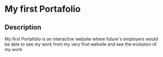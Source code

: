 # My first Portafolio 
## Description 

My first Portafolio is an interactive website where future´s employers
would be able to see my work from my very first website and see the evolution of 
my work 
